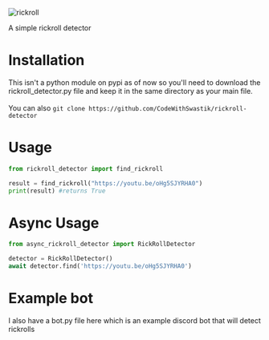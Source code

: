 ![rickroll](https://media.giphy.com/media/10kABVanhwykJW/giphy.gif)

A simple rickroll detector
# Installation 
This isn't a python module on pypi as of now so you'll need to download the rickroll_detector.py file and keep it in the same directory as your main file. <br> <br>
You can also `git clone https://github.com/CodeWithSwastik/rickroll-detector`
# Usage 

```python
from rickroll_detector import find_rickroll

result = find_rickroll("https://youtu.be/oHg5SJYRHA0")
print(result) #returns True
```

# Async Usage 
```python
from async_rickroll_detector import RickRollDetector

detector = RickRollDetector()
await detector.find('https://youtu.be/oHg5SJYRHA0')
```

# Example bot
I also have a bot.py file here which is an example discord bot that will detect rickrolls
